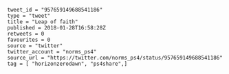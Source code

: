 ```
tweet_id = "957659149688541186"
type = "tweet"
title = "Leap of faith"
published = 2018-01-28T16:58:28Z
retweets = 0
favourites = 0
source = "twitter"
twitter_account = "norms_ps4"
source_url = "https://twitter.com/norms_ps4/status/957659149688541186"
tag = [ "horizonzerodawn", "ps4share",]
```

<p class='image'><img src='https://mnf.m17s.net/2018/01/28/DUpJ6vcW4AEoLe3.jpg' alt=''></p>


